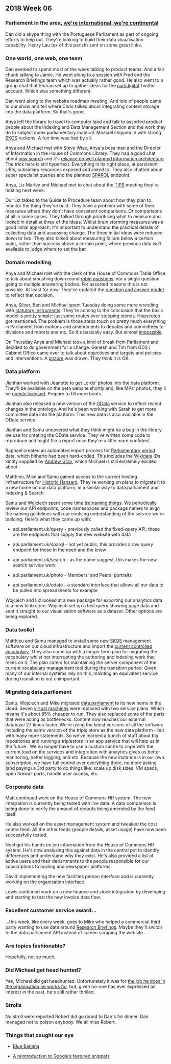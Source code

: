 ## 2018 Week 06


### Parliament in the area, [we're international, we're continental](https://www.youtube.com/watch?v=pNfHoPIxhXM&t=1m9s)

Dan did a skype thing with the Portuguese Parliament as part of ongoing efforts to help out. They're looking to build their data visualisation capability. Henry Lau (ex of this parish) sent on some great links.

### One world, one web, one team

Dan seemed to spend most of the week talking to product teams. And a fair chunk talking to Jamie. He went along to a session with Fred and the Research Briefings team which was actually rather good. He also went to a group chat that Sharan set up to gather ideas for the [parlidigital](https://twitter.com/parlidigital) Twitter account. Which was something different.

Dan went along to the website roadmap meeting. And lots of people came to our show and tell where Chris talked about integrating content storage into the data platform. So that's good.

Anya left the library to travel to computer land and talk to assorted product people about the Indexing and Data Management Section and the work they do to subject index parliamentary material. Michael chipped in with strong [SKOS](https://www.w3.org/2004/02/skos/) reckons. A fun time was had by all.

Anya and Michael met with Steve Wise, Anya's boss man and the Director of Information in the House of Commons Library. They had a good chat about [new search](https://beta.parliament.uk/search) and it's [reliance on well planned information architecture](http://smethur.st/posts/176135866). The trick here is still hypertext. Everything in its right place, at persistent URIs, subsidiary resources exposed and *linked to*. They also chatted about super specialist queries and the planned [SPARQL](https://en.wikipedia.org/wiki/SPARQL) endpoint.

Anya, Liz Marley and Michael met to chat about the [TIPS](http://www.nglis.org.uk/tips/tipshome.htm) meeting they're hosting next week.

Our Liz talked to the Guide to Procedure team about how they plan to monitor the thing they've built. They have a problem with some of their measures where they don't have consistent comparisons. Or comparisons at all in some cases. They talked through prioritising what to measure and looked in detail at three of the ideas. Whilst brain storming measures was a good initial approach, it's important to understand the practical details of collecting data and assessing change. The three initial ideas were reduced down to two. They also talked about measuring failure below a certain point, rather than success above a certain point, where previous data isn't available to judge where to set the bar.

### Domain modelling

Anya and Michael met with the clerk of the House of Commons Table Office to talk about smushing down round [robin questions](https://ukparliament.github.io/ontologies/question-and-answer/question-and-answer-ontology.html#d4e676) into a single question going to multiple answering bodies. For assorted reasons this is not possible. At least for now. They've updated the [question and answer model](https://ukparliament.github.io/ontologies/question-and-answer/question-and-answer-ontology.html) to reflect that decision.

Anya, Silver, Ben and Michael spent Tuesday doing some more wrestling with [statutory instruments](http://www.parliament.uk/business/bills-and-legislation/secondary-legislation/statutory-instruments/). They're coming to the conclusion that the basic model is pretty simple: just some routes over stepping stones. Hopscotch got mentioned. The problem is those steps touch on pretty much everything in Parliament from motions and amendments to debates and committees to divisions and reports and etc. So it's basically easy. But almost [impossible](http://www.hark.com/clips/zcskfldshq-i-sure-as-hell-wouldnt-start-from-here).

On Thursday Anya and Michael took a kind of break from Parliament and decided to do government for a change. Ganesh and Tim from GDS / Cabinet Office came over to talk about objectives and targets and policies and interventions. A [picture](https://github.com/ukparliament/domain-models/blob/master/government/domain%20model.pdf) was drawn. They think it is OK.

### Data platform

Jianhan worked with Jeanette to get Lords' photos into the data platform. They'll be available on the beta website shortly and, like MPs' photos, they'll be [openly licensed](https://creativecommons.org/licenses/by/3.0/). Prepare to fill more boots.

Jianhan also released a new version of the [OData](http://www.odata.org/) service to reflect recent changes in the  ontology. And he's been working with Sarah to get more committee data into the platform. This new data is also available in the OData service.

Jianhan and Samu uncovered what they think might be a bug in the library we use for creating the OData service. They've written some code to reproduce and might file a report once they're a little more confident.

Raphael created an automated import process for [Parliamentary period](https://beta.parliament.uk/parliaments) data, which hitherto had been hard-coded. This includes the [Wikidata](https://www.wikidata.org/wiki/Wikidata:Main_Page) IDs kindly supplied by [Andrew Gray](https://twitter.com/generalising), which Michael is still extremely excited about.

Matthieu, Mike and Samu gained access to the current hosting infrastructure for [Historic Hansard](http://hansard.millbanksystems.com/). They're working on plans to migrate it to a new home on our data platform, in a similar way to data.parliament and Indexing & Search.

Samu and Wojciech spent some time [(re)naming things](https://martinfowler.com/bliki/TwoHardThings.html). We periodically review our API endpoints, code namespaces and package names to align the naming guidelines with our evolving understanding of the service we're building. Here's what they came up with:

* api.parliament.uk/query - previously called the fixed-query API, these are the endpoints that supply the new website with data

* api.parliament.uk/sparql - not yet public, this provides a raw query endpoint for those in the need and the know

* api.parliament.uk/search - as the name suggest, this makes the new search service work

* api.parliament.uk/photo - Members' and Peers' portraits

* api.parliament.uk/odata - a standard interface that allows all our data to be pulled into spreadsheets for example

Wojciech and Liz looked at a new package for exporting our analytics data to a new blob store. Wojciech set up a test query showing page data and sent it straight to our visualisation software as a dataset. Other options are being explored.

### Data toolkit

Matthieu and Samu managed to install some new [SKOS](https://www.w3.org/2004/02/skos/) management software on our cloud infrastructure and import the [current controlled vocabulary](http://www.data.parliament.uk/dataset/thesauri). They also come up with a longer term plan for migrating the vocabulary whilst not interrupting the authoring and indexing work that relies on it. The plan caters for maintaining the server component of the current vocabulary management tool during the transition period. Given many of our internal systems rely on this, mainting an equivalent service during transition is not unimportant.

### Migrating data.parliament

Samu, Wojciech and Mike migrated [data.parliament](http://www.data.parliament.uk/) to its new home in the cloud. Seven [virtual machines](https://en.wikipedia.org/wiki/Virtual_machine) were replaced with two service plans. Which means it's about 85% cheaper to run. They also replaced some of the parts that were acting as bottlenecks. Content now reaches our external database 27 times faster. We're using the latest versions of all the software including the same version of the triple store as the new data platform - but with many more statements. So we've learned a bunch of stuff about big repositories and running a triplestore in an app service that will help us in the future . We no longer have to use a custom cache to cope with the current load on the services and integration with analytics gives us better monitoring, better logging, and etc. Because the new instance is in our own subscription, we have full control over everything there, no more asking (and paying) a 3rd party to do things like: scale up disk sizes, VM specs, open firewall ports, handle user access, etc.

### Corporate data

Matt continued work on the House of Commons HR system. The new integration is currently being tested with live data. A data comparison is being done to verify the amount of records being amended by the feed itself.

He also worked on the asset management system and tweaked the cost centre feed. All the other feeds (people details, asset usage) have now been successfully tested.

Noel got his hands on job information from the House of Commons HR system. He's now analysing this against data in the central pot to identify differences and understand why they exist. He's also provided a list of active users and their departments to the people responsible for our subscriptions to mailing and newspaper platforms.
 
David implementing the new facilities person interface and is currently working on the organisation interface.
 
Lewis continued work on a new finance and stock integration by developing and starting to test the new invoice data flow.

### Excellent customer service award...

...this week, like every week, goes to Mike who helped a commercial third party wanting to use data around [Research Briefings](https://researchbriefings.parliament.uk/). Maybe they'll switch to the data.parliament API instead of screen scraping the website....

### Are topics fashionable?

Hopefully, not so much.

### Did Michael get head hunted?

Yes, Michael did get headhunted. Unfortunately it was for [the job he does in the organisation he works for](https://twitter.com/fantasticlife/status/960123698723348480), but, given no-one has ever expressed an interest in the past, he's still rather thrilled.

### Strolls

No stroll were reported Robert did go round to Dan's for dinner. Dan managed not to poison anybody. We all miss Robert.

### Things that caught our eye

* [Blue Banana](https://en.wikipedia.org/wiki/Blue_Banana)

* [A reintroduction to Google’s featured snippets](https://www.blog.google/products/search/reintroduction-googles-featured-snippets/)